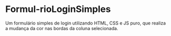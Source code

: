 # Formul-rioLoginSimples
Um formulário simples de login utilizando HTML, CSS e JS puro, que realiza a mudança da cor nas bordas da coluna selecionada.
